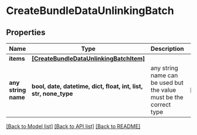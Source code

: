 # CreateBundleDataUnlinkingBatch


## Properties
Name | Type | Description | Notes
------------ | ------------- | ------------- | -------------
**items** | [**[CreateBundleDataUnlinkingBatchItem]**](CreateBundleDataUnlinkingBatchItem.md) |  | 
**any string name** | **bool, date, datetime, dict, float, int, list, str, none_type** | any string name can be used but the value must be the correct type | [optional]

[[Back to Model list]](../README.md#documentation-for-models) [[Back to API list]](../README.md#documentation-for-api-endpoints) [[Back to README]](../README.md)


